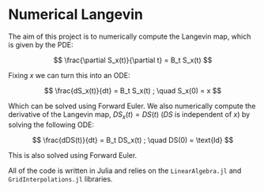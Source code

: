 # Numerical Langevin

The aim of this project is to numerically compute the Langevin map, which is given by the PDE:

$$
\frac{\partial S_x(t)}{\partial t} = B_t S_x(t)
$$

Fixing $x$ we can turn this into an ODE:

$$
\frac{dS_x(t)}{dt} = B_t S_x(t) ; \quad S_x(0) = x
$$

Which can be solved using Forward Euler. We also numerically compute the derivative of the Langevin map, $DS_x(t) = DS(t)$ ($DS$ is independent of $x$) by solving the following ODE:

$$
\frac{dDS(t)}{dt} = B_t DS_x(t) ; \quad DS(0) = \text{Id}
$$

This is also solved using Forward Euler.

All of the code is written in Julia and relies on the `LinearAlgebra.jl` and `GridInterpolations.jl` libraries.
